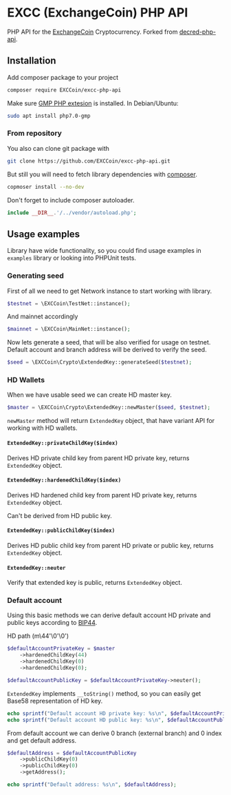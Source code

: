 # EXCC (ExchangeCoin) PHP API

PHP API for the [ExchangeCoin](https://excc.co) Cryptocurrency. Forked from
[decred-php-api](https://github.com/decred/decred-php-api).

## Installation

Add composer package to your project
```bash
composer require EXCCoin/excc-php-api
```

Make sure [GMP PHP extesion](http://php.net/manual/en/book.gmp.php) is installed. In Debian/Ubuntu:
```bash
sudo apt install php7.0-gmp
```

### From repository

You also can clone git package with
```bash
git clone https://github.com/EXCCoin/excc-php-api.git
```

But still you will need to fetch library dependencies with [composer](https://getcomposer.org/doc/00-intro.md).
```bash
copmoser install --no-dev
```

Don't forget to include composer autoloader.
```php
include __DIR__.'/../vendor/autoload.php';
```

## Usage examples

Library have wide functionality, so you could find usage examples in `examples` library or looking into PHPUnit tests.

### Generating seed

First of all we need to get Network instance to start working with library.

```php
$testnet = \EXCCoin\TestNet::instance();
```

And mainnet accordingly
```php
$mainnet = \EXCCoin\MainNet::instance();
```

Now lets generate a seed, that will be also verified for usage on testnet.
Default account and branch address will be derived to verify the seed.

```php
$seed = \EXCCoin\Crypto\ExtendedKey::generateSeed($testnet);
```

### HD Wallets

When we have usable seed we can create HD master key.

```php
$master = \EXCCoin\Crypto\ExtendedKey::newMaster($seed, $testnet);
```

`newMaster` method will return `ExtendedKey` object, that have variant API for working with HD wallets.

#### `ExtendedKey::privateChildKey($index)`

Derives HD private child key from parent HD private key, returns `ExtendedKey` object.

#### `ExtendedKey::hardenedChildKey($index)`

Derives HD hardened child key from parent HD private key, returns `ExtendedKey` object.

Can't be derived from HD public key.

#### `ExtendedKey::publicChildKey($index)`

Derives HD public child key from parent HD private or public key, returns `ExtendedKey` object.

#### `ExtendedKey::neuter`

Verify that extended key is public, returns `ExtendedKey` object.

### Default account

Using this basic methods we can derive default account HD private and public keys according to [BIP44](https://github.com/bitcoin/bips/blob/master/bip-0044.mediawiki).

HD path (m\44'\0'\0')

```php
$defaultAccountPrivateKey = $master
    ->hardenedChildKey(44)
    ->hardenedChildKey(0)
    ->hardenedChildKey(0);

$defaultAccountPublicKey = $defaultAccountPrivateKey->neuter();
```

`ExtendedKey` implements `__toString()` method, so you can easily get Base58 representation of HD key.

```php
echo sprintf("Default account HD private key: %s\n", $defaultAccountPrivateKey);
echo sprintf("Default account HD public key: %s\n", $defaultAccountPublicKey);
```

From default account we can derive 0 branch (external branch) and 0 index and get default address.

```php
$defaultAddress = $defaultAccountPublicKey
    ->publicChildKey(0)
    ->publicChildKey(0)
    ->getAddress();

echo sprintf("Default address: %s\n", $defaultAddress);
```
